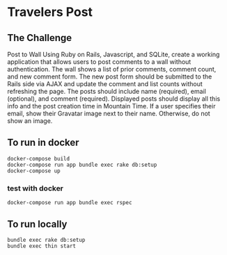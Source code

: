 # Travelers Post

## The Challenge
Post to Wall
Using Ruby on Rails, Javascript, and SQLite, create a working application that allows users to post comments to a wall without authentication. The wall shows a list of prior comments, comment count, and new comment form.
The new post form should be submitted to the Rails side via AJAX and update the comment and list counts without refreshing the page. The posts should include name (required), email (optional), and comment (required). Displayed posts should display all this info and the post creation time in Mountain Time. If a user specifies their email, show their Gravatar image next to their name. Otherwise, do not show an image.

## To run in docker

```
docker-compose build
docker-compose run app bundle exec rake db:setup
docker-compose up
```
### test with docker
```
docker-compose run app bundle exec rspec
```

## To run locally

```
bundle exec rake db:setup
bundle exec thin start
```


